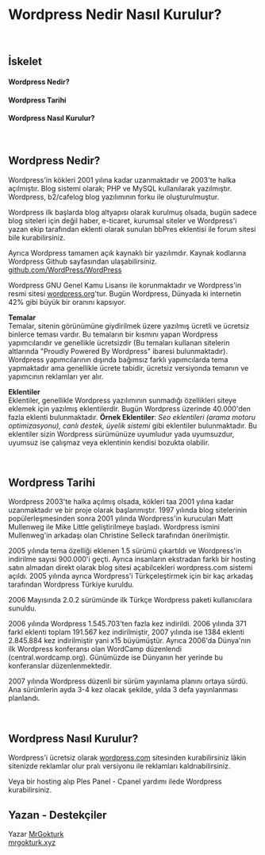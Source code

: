 # Wordpress Nedir Nasıl Kurulur?

<br/>

## İskelet

#### Wordpress Nedir?

#### Wordpress Tarihi

#### Wordpress Nasıl Kurulur?

<br/>

## Wordpress Nedir?

Wordpress'in kökleri 2001 yılına kadar uzanmaktadır ve 2003'te halka açılmıştır. Blog sistemi olarak; PHP ve MySQL kullanılarak yazılmıştır. Wordpress, b2/cafelog blog yazılımının forku ile oluşturulmuştur. <br/>

Wordpress ilk başlarda blog altyapısı olarak kurulmuş olsada, bugün sadece blog siteleri için değil haber, e-ticaret, kurumsal siteler ve Wordpress'i yazan ekip tarafından eklenti olarak sunulan bbPres eklentisi ile forum sitesi bile kurabilirsiniz.

Ayrıca Wordpress tamamen açık kaynaklı bir yazılımdır. Kaynak kodlarına Wordpress Github sayfasından ulaşabilirsiniz.  [github.com/WordPress/WordPress](https://github.com/WordPress/WordPress)

Wordpress	GNU Genel Kamu Lisansı ile korunmaktadır ve Wordpress'in resmi sitesi [wordpress.org](https://wordpress.org/)'tur. Bugün Wordpress, Dünyada ki internetin 42% gibi büyük bir oranını kapsıyor.


**Temalar** <br/>
Temalar, sitenin görünümüne giydirilmek üzere yazılmış ücretli ve ücretsiz binlerce teması vardır. Bu temaların bir kısmını yapan Wordpress yapımcılarıdır ve genellikle ücretsizdir (Bu temaları kullanan sitelerin altlarında "Proudly Powered By Wordpress" ibaresi bulunmaktadır). Wordpress yapımcılarının dışında bağımsız farklı yapımcılarda tema yapmaktadır ama genellikle ücrete tabidir, ücretsiz versiyonda temanın ve yapımcının reklamları yer alır. 

**Eklentiler** <br/>
Eklentiler, genellikle Wordpress yazılımının sunmadığı özellikleri siteye eklemek için yazılmış eklentilerdir. Bugün Wordpress üzerinde 40.000'den fazla eklenti bulunmaktadır. **Örnek Eklentiler**: *Seo eklentileri (arama motoru optimizasyonu), canlı destek, üyelik sistemi* gibi eklentiler bulunmaktadır. Bu eklentiler sizin Wordpress sürümünüze uyumludur yada uyumsuzdur, uyumsuz ise çalışmaz veya eklentinin kendisi bozukta olabilir.

<br/>

## Wordpress Tarihi
Wordpress 2003'te halka açılmış olsada, kökleri taa 2001 yılına kadar uzanmaktadır ve bir proje olarak başlanmıştır. 1997 yılında blog sitelerinin popülerleşmesinden sonra 2001 yılında Wordpress'in kurucuları Matt Mullenweg ile Mike Little geliştirilmeye başladı.
Wordpress ismini Mullenweg'in arkadaşı olan Christine Selleck tarafından önerilmiştir.
 
2005 yılında tema özelliği eklenen 1.5 sürümü çıkartıldı ve Wordpress'in indirilme sayısi 900.000'i geçti.
Ayrıca insanların ekstradan farklı bir hosting satın almadan direkt olarak blog sitesi açabilcekleri wordpress.com sistemi açıldı.
2005 yılında ayrıca Wordpress'i Türkçeleştirmek için bir kaç arkadaş tarafından Wordpress Türkiye kuruldu. 

2006 Mayısında 2.0.2 sürümünde ilk Türkçe Wordpress paketi kullanıcılara sunuldu.

2006 yılında Wordpress 1.545.703'ten fazla kez indirildi. 2006 yılında 371 farkl eklenti toplam 191.567 kez indirilmiştir, 2007 yılında ise 1384 eklenti 2.845.884 kez indirilmiştir yani x15 büyümüştür.
Ayrıca 2006'da Dünya'nın ilk Wordpress konferansı olan WordCamp düzenlendi (central.wordcamp.org). Günümüzde ise Dünyanın her yerinde bu konferanslar düzenlenmektedir.

2007 yılında Wordpress düzenli bir sürüm  yayınlama planını ortaya sürdü. Ana sürümlerin ayda 3-4 kez olacak şekilde, yılda 3 defa yayınlanması planlandı. 

<br/>

## Wordpress Nasıl Kurulur?

Wordpress'i ücretsiz olarak [wordpress.com](https://wordpress.com) sitesinden kurabilirsiniz lâkin sitenizde reklamlar olur pralı versiyonu ile reklamları kaldrıabilirsiniz. 

Veya bir hosting alıp Ples Panel - Cpanel yardımı ilede Wordpress kurabilirsiniz.

## Yazan - Destekçiler

Yazar [MrGokturk](https://github.com/MrGokturk) <br/>
[mrgokturk.xyz](https://mrgokturk.xyz)
